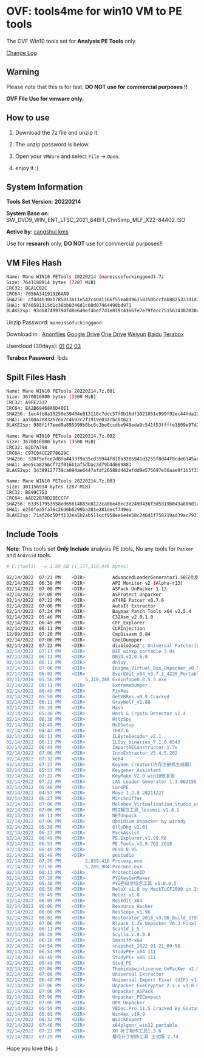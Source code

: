 # OVF: tools4me for win10 VM to PE tools

The OVF Win10 tools set for **Analysis PE Tools** only.

[Change Log](https://github.com/manesec/tools4me/blob/main/OVF_Win10_PETools/CHANGE.md)

## Warning

Please note that this is for test, **DO NOT use for commercial purposes !!**

**OVF File Use for vmware only.**

## How to use

1. Download the 7z file and unzip it.

2. The unzip password is below.

3. Open your `VMWare` and select `File` -> `Open`.

4. enjoy it :)

## System Information

**Tools Set Version**: **20220214**

**System Base on**: SW_DVD9_WIN_ENT_LTSC_2021_64BIT_ChnSimp_MLF_X22-84402.ISO

**Active by**: [cangshui kms](https://kms.cangshui.net/)

Use for **research** only, **DO NOT** use for commercial purposes!!

## VM Files Hash

```bash
Name: Mane WIN10 PETools 20220214 (maneissofuckinggood).7z
Size: 7641188914 bytes (7287 MiB)
CRC32: BEA1C02C
CRC64: 7056A34191926AA9
SHA256: cf4d4b30ab785013a11e542c40d1166f55ea8d96158350bccfab8825333d1d2a
SHA1: 9740581315d1c36bb8346d1c60d07464490bd971
BLAKE2sp: 93d687499794fd8e649ef4bef7d1e019c4166fe7e79fecc7515634382038e4ba
```

Unzip Password: `maneissofuckinggood`

Download in : [Anonfiles](https://anonfiles.com/Baua00Icx7/Mane_WIN10_PETools_20220214_7z)    [Google Drive](https://drive.google.com/file/d/1OOj4g5_PuX6_myvIs_T3njIWE9e0LJer/view?usp=sharing)    [One Drive](https://zknueducn-my.sharepoint.com/:u:/g/personal/manesec_zknu_edu_cn/EduiyXrjmoBIgNIOKyRQjcsBEQp54na89_zfKL2ClexsGw?e=gFhn13)     [Weiyun](https://share.weiyun.com/Un4t8elt)     [Baidu](https://pan.baidu.com/s/1wGS_rcUKuGH-0NzRsF2YSQ?pwd=9ivi)    [Terabox](https://terabox.com/s/1tqhSB2q9kM4yj0baLzMHCw)

Usercloud (30days): [01](https://userscloud.com/st10pa9of85j)  [02](https://userscloud.com/ebuklmtct2a1)  [03](https://userscloud.com/71t1uxo9wdtk)

**Terabox Password**: ibds

## Spilt Files Hash

```bash
Name: Mane WIN10 PETools 20220214.7z.001
Size: 3670016000 bytes (3500 MiB)
CRC32: A9FE2337
CRC64: EA2B69468A6D40E1
SHA256: 1ec4fb8a10250e39484e813118c7ddc57f8b16df3021051c999f92ec44fda129
SHA1: aa500a7e83257ea7c4692c2f1919e03acbc81623
BLAKE2sp: 988f1f7eed9a895399b0bc6c2be8ccdbe948eda9c541f53ffffe1809e97d238b

Name: Mane WIN10 PETools 20220214.7z.002
Size: 3670016000 bytes (3500 MiB)
CRC32: 62D7A798
CRC64: C97C04CC2F78629C
SHA256: 320f5efce7d8fa4433f9a35cd35944f810a3205941d3255f8d44f8cde6145ade
SHA1: aee5ca8256cf72f016b1af5dbac3d79b4d669881
BLAKE2sp: 34389127739ca094ae6447afdf26588d442efdd9e575697e56aae9f1b5f33b34

Name: Mane WIN10 PETools 20220214.7z.003
Size: 301156914 bytes (287 MiB)
CRC32: BE99C753
CRC64: AAD22B78D2BECCFF
SHA256: 633517953558ed65614883e8122ca0be48ec3d249d436f3d5319b043a800d1a6
SHA1: e250fea5fa76c26d6b6299ba281e281decf749ea
BLAKE2sp: 71af26c50ff132ea5b2ab511ccf958ee6e4e58c246d1f758219ad39ac793750e
```

## Include Tools

**Note**: This tools set **Only Include** analysis PE tools, No any tools for `Packer` and `Android` tools. 

```bash
# C:\tools\  ~= 1.09 GB (1,177,319,446 bytes)

02/14/2022  07:21 PM    <DIR>          AdvancedLoaderGenerator1.50汉化版
02/14/2022  06:38 PM    <DIR>          API Monitor v2 (Alpha-r13)
02/14/2022  07:08 PM    <DIR>          ASPack UnPacker 1.13
02/14/2022  07:06 PM    <DIR>          ASProtect Unpacker
02/14/2022  07:22 PM    <DIR>          AT4RE Patcer v0.7.6
02/14/2022  07:06 PM    <DIR>          AutoIt Extractor
02/14/2022  07:24 PM    <DIR>          Baymax Patch Tools x64 v2.5.4
02/14/2022  05:46 PM    <DIR>          C32Asm_v2.0.1.0
02/14/2022  06:49 PM    <DIR>          CFF_Explorer
02/14/2022  06:11 PM    <DIR>          CLRInjection
12/09/2012  07:20 PM    <DIR>          CmpDisasm 0.84
02/14/2022  07:06 PM    <DIR>          CoolDumpper
02/14/2022  07:22 PM    <DIR>          diablo2oo2's Universal Patcher(DUP) v2.26.1 汉化版
02/14/2022  07:17 PM    <DIR>          DIE_winxp_portable_3.04
02/14/2022  06:11 PM    <DIR>          DNiD.v2.0.6.0
02/14/2022  06:11 PM    <DIR>          dnSpy
02/14/2022  07:06 PM    <DIR>          Enigma_Virtual_Box_Unpacker_v0.59
02/14/2022  06:03 PM    <DIR>          EverEdit_x64_v3.7.1_4226_Portable
02/11/2019  05:56 PM         5,210,289 Exeinfope0.0.5.3.exe
02/14/2022  06:11 PM    <DIR>          ExtremeDumper
02/14/2022  06:49 PM    <DIR>          FixRes
02/14/2022  05:59 PM    <DIR>          GetVBRes.v0.9.Cracked
02/14/2022  06:11 PM    <DIR>          GrayWolf_v1.88
02/14/2022  06:39 PM    <DIR>          Hash
02/14/2022  05:30 PM    <DIR>          Hash & Crypto Detector v1.4
02/14/2022  06:36 PM    <DIR>          HttpSpy
02/14/2022  04:49 PM    <DIR>          HxDSetup
02/14/2022  04:42 PM    <DIR>          IDA7.6
02/14/2022  06:11 PM    <DIR>          ILByteDecoder_v2.1
02/14/2022  06:11 PM    <DIR>          ILSpy_binaries_7.1.0.6543
02/14/2022  06:49 PM    <DIR>          ImportREConstructor 1.7e
02/14/2022  07:06 PM    <DIR>          InnoExtractor_V5.4.5.202
02/14/2022  07:32 PM    <DIR>          ke64
02/14/2022  07:27 PM    <DIR>          KeyGen Creator(内存注册机生成器)
02/14/2022  05:31 PM    <DIR>          Keygener_Assistant
02/14/2022  07:22 PM    <DIR>          KeyMake V2.0 win10修复版
02/14/2022  07:22 PM    <DIR>          LAG Loader Generater 1.3.002155
02/14/2022  06:49 PM    <DIR>          LordPE
02/14/2022  04:57 PM    <DIR>          Maye 1.2.8-20211227
02/14/2022  06:27 PM    <DIR>          MiniSniffer
02/14/2022  07:06 PM    <DIR>          Molebox_Virtualization_Studio_unpacker_v0.65
02/14/2022  07:06 PM    <DIR>          MSI解包工具_lessmsi-v1.8.1
02/14/2022  06:11 PM    <DIR>          NETUnpack
02/14/2022  07:06 PM    <DIR>          Obsidium Unpacker by winndy
02/14/2022  05:38 PM    <DIR>          OllyDbg v2.01
02/14/2022  06:27 PM    <DIR>          PackAssist
02/14/2022  06:49 PM    <DIR>          PE.Explorer.v1.99.R6
02/14/2022  06:53 PM    <DIR>          PE.Tools.v1.9.762.2018
02/14/2022  06:49 PM    <DIR>          PEiD 0.95
02/14/2022  06:49 PM    <DIR>          pestudio
02/14/2022  07:30 PM         2,839,416 Procexp.exe
02/14/2022  07:30 PM         5,209,984 Procmon.exe
02/14/2022  08:13 PM    <DIR>          ProtectionID
02/14/2022  07:28 PM    <DIR>          PYGKeyGenMaker
02/14/2022  05:30 PM    <DIR>          PYG密码学综合工具 v5.0.0.5
02/14/2022  06:50 PM    <DIR>          ReloX v1.0 by MackTuCF2000 in 2003
02/14/2022  06:49 PM    <DIR>          Reloz v1.0
02/14/2022  06:05 PM    <DIR>          ResEdit-x64
02/14/2022  06:06 PM    <DIR>          Resource_Hacker
02/14/2022  06:00 PM    <DIR>          ResScope_v1.96
02/14/2022  06:02 PM    <DIR>          Restorator_2018_v3.90_Build_1793
02/14/2022  07:06 PM    <DIR>          Rlpack 1.2x_Unpacker_V0.3_Final
02/14/2022  06:11 PM    <DIR>          ScanId_1_5
02/14/2022  06:49 PM    <DIR>          Scylla.v.0.9.8
02/14/2022  06:28 PM    <DIR>          Smsniff-x64
02/14/2022  04:54 PM    <DIR>          snapshot_2022-01-21_09-58
02/14/2022  06:54 PM    <DIR>          StudyPE+ x64 111
02/14/2022  06:49 PM    <DIR>          StudyPE+ x86 111
02/14/2022  06:49 PM    <DIR>          Stud_PE
02/14/2022  07:06 PM    <DIR>          Themida&winlicense UnPacKer v2.0
02/14/2022  07:06 PM    <DIR>          Universal Extractor
02/14/2022  06:49 PM    <DIR>          Universal Import Fixer (UIF) v1.2 (FINAL)
02/14/2022  07:06 PM    <DIR>          Unpacker ExeCryptor 2.x.x v1.0 RC2
02/14/2022  07:06 PM    <DIR>          Unpacker_ASPack
02/14/2022  07:06 PM    <DIR>          Unpacker_PECompact
02/14/2022  07:06 PM    <DIR>          UPX Unpacker
02/14/2022  05:55 PM    <DIR>          VBDec.Pro.11.5 Cracked By GautamGreat
02/14/2022  06:01 PM    <DIR>          WinHex_v19.9
02/14/2022  06:32 PM    <DIR>          WSockExpert
02/14/2022  07:46 PM    <DIR>          x64plgmnr_win32_portable
02/14/2022  07:22 PM    <DIR>          XH 补丁制作工具1.3.6
02/14/2022  07:29 PM    <DIR>          樱花补丁制作工具 正式版 2.74
```

Hope you love this :) 
